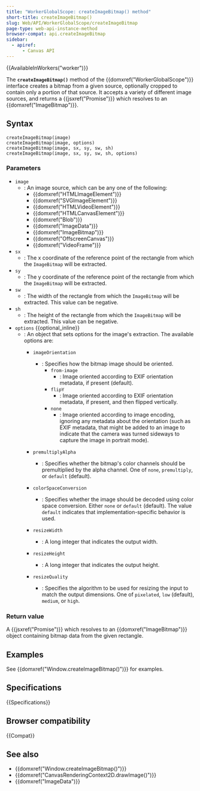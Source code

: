 ```yaml
---
title: "WorkerGlobalScope: createImageBitmap() method"
short-title: createImageBitmap()
slug: Web/API/WorkerGlobalScope/createImageBitmap
page-type: web-api-instance-method
browser-compat: api.createImageBitmap
sidebar:
  - apiref:
      - Canvas API
---
```


{{AvailableInWorkers("worker")}}

The **`createImageBitmap()`** method of the {{domxref("WorkerGlobalScope")}} interface creates a bitmap from a given source, optionally cropped to contain only a portion of that source.
It accepts a variety of different image sources, and returns a {{jsxref("Promise")}} which resolves to an {{domxref("ImageBitmap")}}.

## Syntax

```js-nolint
createImageBitmap(image)
createImageBitmap(image, options)
createImageBitmap(image, sx, sy, sw, sh)
createImageBitmap(image, sx, sy, sw, sh, options)
```

### Parameters

- `image`
  - : An image source, which can be any one of the following:
    - {{domxref("HTMLImageElement")}}
    - {{domxref("SVGImageElement")}}
    - {{domxref("HTMLVideoElement")}}
    - {{domxref("HTMLCanvasElement")}}
    - {{domxref("Blob")}}
    - {{domxref("ImageData")}}
    - {{domxref("ImageBitmap")}}
    - {{domxref("OffscreenCanvas")}}
    - {{domxref("VideoFrame")}}
- `sx`
  - : The x coordinate of the reference point of the rectangle from which the `ImageBitmap` will be extracted.
- `sy`
  - : The y coordinate of the reference point of the rectangle from which the `ImageBitmap` will be extracted.
- `sw`
  - : The width of the rectangle from which the `ImageBitmap` will be extracted.
    This value can be negative.
- `sh`
  - : The height of the rectangle from which the `ImageBitmap` will be extracted. This value can be negative.
- `options` {{optional_inline}}
  - : An object that sets options for the image's extraction.
    The available options are:
    - `imageOrientation`
      - : Specifies how the bitmap image should be oriented.
        - `from-image`
          - : Image oriented according to EXIF orientation metadata, if present (default).
        - `flipY`
          - : Image oriented according to EXIF orientation metadata, if present, and then flipped vertically.
        - `none`
          - : Image oriented according to image encoding, ignoring any metadata about the orientation (such as EXIF metadata, that might be added to an image to indicate that the camera was turned sideways to capture the image in portrait mode).

    - `premultiplyAlpha`
      - : Specifies whether the bitmap's color channels should be premultiplied by the alpha channel.
        One of `none`, `premultiply`, or `default` (default).
    - `colorSpaceConversion`
      - : Specifies whether the image should be decoded using color space conversion.
        Either `none` or `default` (default).
        The value `default` indicates that implementation-specific behavior is used.
    - `resizeWidth`
      - : A long integer that indicates the output width.
    - `resizeHeight`
      - : A long integer that indicates the output height.
    - `resizeQuality`
      - : Specifies the algorithm to be used for resizing the input to match the output dimensions.
        One of `pixelated`, `low` (default), `medium`, or `high`.

### Return value

A {{jsxref("Promise")}} which resolves to an {{domxref("ImageBitmap")}} object containing bitmap data from the given rectangle.

## Examples

See {{domxref("Window.createImageBitmap()")}} for examples.

## Specifications

{{Specifications}}

## Browser compatibility

{{Compat}}

## See also

- {{domxref("Window.createImageBitmap()")}}
- {{domxref("CanvasRenderingContext2D.drawImage()")}}
- {{domxref("ImageData")}}
